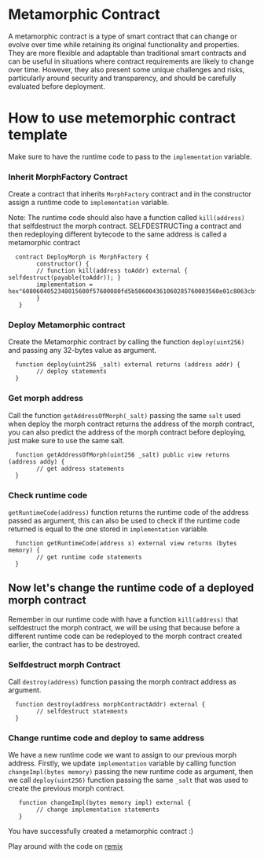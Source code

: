 # Metamorphic Contract

A metamorphic contract is a type of smart contract that can change or evolve over time while retaining its original functionality and properties. They are more flexible and adaptable than traditional smart contracts and can be useful in situations where contract requirements are likely to change over time. However, they also present some unique challenges and risks, particularly around security and transparency, and should be carefully evaluated before deployment.

# How to use metemorphic contract template

Make sure to have the runtime code to pass to the `implementation` variable.

### Inherit MorphFactory Contract

Create a contract that inherits `MorphFactory` contract and in the constructor assign a runtime code to `implementation` variable.

Note: The runtime code should also have a function called `kill(address)` that selfdestruct the morph contract. SELFDESTRUCTing a contract and then redeploying different bytecode to the same address is called a metamorphic contract

```solidity
  contract DeployMorph is MorphFactory {
        constructor() {
        // function kill(address toAddr) external { selfdestruct(payable(toAddr)); }
        implementation = hex"6080604052348015600f57600080fd5b506004361060285760003560e01c8063cbf0b0c014602d575b600080fd5b603c6038366004604a565b603e565b005b806001600160a01b0316ff5b600060208284031215605b57600080fd5b81356001600160a01b0381168114607157600080fd5b939250505056fea2646970667358221220fa74903010d5696d23a03f1d53caf4b0d16c7b46c51cefce36cb93d1cb60182364736f6c63430008050033";
        }
   }
```

### Deploy Metamorphic contract

Create the Metamorphic contract by calling the function `deploy(uint256)` and passing any 32-bytes value as argument.

```solidity
  function deploy(uint256 _salt) external returns (address addr) {
        // deploy statements
  }
```

### Get morph address

Call the function `getAddressOfMorph(_salt)` passing the same `salt` used when deploy the morph contract returns the address of the morph contract, you can also predict the address of the morph contract before deploying, just make sure to use the same salt.

```solidity
  function getAddressOfMorph(uint256 _salt) public view returns (address addy) {
        // get address statements
  }
```

### Check runtime code

`getRuntimeCode(address)` function returns the runtime code of the address passed as argument, this can also be used to check if the runtime code returned is equal to the one stored in `implementation` variable.

```solidity
  function getRuntimeCode(address x) external view returns (bytes memory) {
        // get runtime code statements
  }
```

## Now let's change the runtime code of a deployed morph contract

Remember in our runtime code with have a function `kill(address)` that selfdestruct the morph contract, we will be using that because before a different runtime code can be redeployed to the morph contract created earlier, the contract has to be destroyed.

### Selfdestruct morph Contract

Call `destroy(address)` function passing the morph contract address as argument.

```solidity
  function destroy(address morphContractAddr) external {
        // selfdestruct statements
  }
```

### Change runtime code and deploy to same address

We have a new runtime code we want to assign to our previous morph address. Firstly, we update `implementation` variable by calling function `changeImpl(bytes memory)` passing the new runtime code as argument, then we call `deploy(uint256)` function passing the same `_salt` that was used to create the previous morph contract.

```solidity
   function changeImpl(bytes memory impl) external {
        // change implementation statements
   }
```

You have successfully created a metamorphic contract :)

Play around with the code on [remix](https://remix.ethereum.org/#url=https://github.com/tanim0la/metamorphic-contract-template/blob/main/MorphFactory.sol&optimize=false&runs=200&evmVersion=null&version=soljson-v0.8.19+commit.7dd6d404.js&lang=en)
